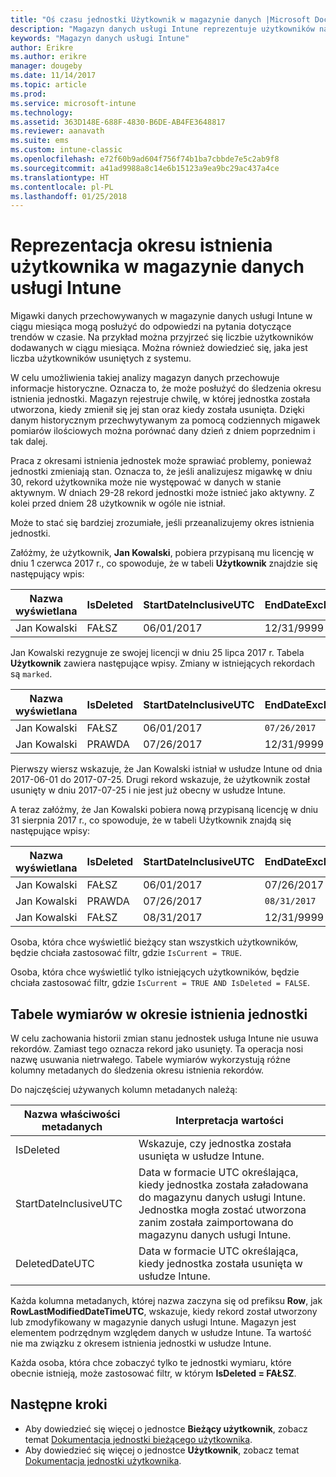 ```yaml
---
title: "Oś czasu jednostki Użytkownik w magazynie danych |Microsoft Docs"
description: "Magazyn danych usługi Intune reprezentuje użytkowników na osi czasu."
keywords: "Magazyn danych usługi Intune"
author: Erikre
ms.author: erikre
manager: dougeby
ms.date: 11/14/2017
ms.topic: article
ms.prod: 
ms.service: microsoft-intune
ms.technology: 
ms.assetid: 363D148E-688F-4830-B6DE-AB4FE3648817
ms.reviewer: aanavath
ms.suite: ems
ms.custom: intune-classic
ms.openlocfilehash: e72f60b9ad604f756f74b1ba7cbbde7e5c2ab9f8
ms.sourcegitcommit: a41ad9988a8c14e6b15123a9ea9bc29ac437a4ce
ms.translationtype: HT
ms.contentlocale: pl-PL
ms.lasthandoff: 01/25/2018
---
```

# <a name="user-lifetime-representation-in-the-intune-data-warehouse"></a>Reprezentacja okresu istnienia użytkownika w magazynie danych usługi Intune

Migawki danych przechowywanych w magazynie danych usługi Intune w ciągu miesiąca mogą posłużyć do odpowiedzi na pytania dotyczące trendów w czasie. Na przykład można przyjrzeć się liczbie użytkowników dodawanych w ciągu miesiąca. Można również dowiedzieć się, jaka jest liczba użytkowników usuniętych z systemu.

W celu umożliwienia takiej analizy magazyn danych przechowuje informacje historyczne. Oznacza to, że może posłużyć do śledzenia okresu istnienia jednostki. Magazyn rejestruje chwilę, w której jednostka została utworzona, kiedy zmienił się jej stan oraz kiedy została usunięta. Dzięki danym historycznym przechwytywanym za pomocą codziennych migawek pomiarów ilościowych można porównać dany dzień z dniem poprzednim i tak dalej.

Praca z okresami istnienia jednostek może sprawiać problemy, ponieważ jednostki zmieniają stan. Oznacza to, że jeśli analizujesz migawkę w dniu 30, rekord użytkownika może nie występować w danych w stanie aktywnym. W dniach 29-28 rekord jednostki może istnieć jako aktywny. Z kolei przed dniem 28 użytkownik w ogóle nie istniał.

Może to stać się bardziej zrozumiałe, jeśli przeanalizujemy okres istnienia jednostki.

Załóżmy, że użytkownik, **Jan Kowalski**, pobiera przypisaną mu licencję w dniu 1 czerwca 2017 r., co spowoduje, że w tabeli **Użytkownik** znajdzie się następujący wpis: 
 
| Nazwa wyświetlana | IsDeleted | StartDateInclusiveUTC | EndDateExclusiveUTC | IsCurrent 
| -- | -- | -- | -- | -- |
| Jan Kowalski | FAŁSZ | 06/01/2017 | 12/31/9999 | PRAWDA
 
Jan Kowalski rezygnuje ze swojej licencji w dniu 25 lipca 2017 r. Tabela **Użytkownik** zawiera następujące wpisy. Zmiany w istniejących rekordach są `marked`. 

| Nazwa wyświetlana | IsDeleted | StartDateInclusiveUTC | EndDateExclusiveUTC | IsCurrent 
| -- | -- | -- | -- | -- |
| Jan Kowalski | FAŁSZ | 06/01/2017 | `07/26/2017` | `FALSE` 
| Jan Kowalski | PRAWDA | 07/26/2017 | 12/31/9999 | PRAWDA 

Pierwszy wiersz wskazuje, że Jan Kowalski istniał w usłudze Intune od dnia 2017-06-01 do 2017-07-25. Drugi rekord wskazuje, że użytkownik został usunięty w dniu 2017-07-25 i nie jest już obecny w usłudze Intune.

A teraz załóżmy, że Jan Kowalski pobiera nową przypisaną licencję w dniu 31 sierpnia 2017 r., co spowoduje, że w tabeli Użytkownik znajdą się następujące wpisy:
 
| Nazwa wyświetlana | IsDeleted | StartDateInclusiveUTC | EndDateExclusiveUTC | IsCurrent 
| -- | -- | -- | -- | -- |
| Jan Kowalski | FAŁSZ | 06/01/2017 | 07/26/2017 | FAŁSZ 
| Jan Kowalski | PRAWDA | 07/26/2017 | `08/31/2017` | `FALSE` 
| Jan Kowalski | FAŁSZ | 08/31/2017 | 12/31/9999 | PRAWDA 
 
Osoba, która chce wyświetlić bieżący stan wszystkich użytkowników, będzie chciała zastosować filtr, gdzie `IsCurrent = TRUE`. 
 
Osoba, która chce wyświetlić tylko istniejących użytkowników, będzie chciała zastosować filtr, gdzie `IsCurrent = TRUE AND IsDeleted = FALSE`.

## <a name="dimension-tables-in-the-entity-lifetime"></a>Tabele wymiarów w okresie istnienia jednostki

W celu zachowania historii zmian stanu jednostek usługa Intune nie usuwa rekordów. Zamiast tego oznacza rekord jako usunięty. Ta operacja nosi nazwę usuwania nietrwałego. Tabele wymiarów wykorzystują różne kolumny metadanych do śledzenia okresu istnienia rekordów. 

Do najczęściej używanych kolumn metadanych należą: 

| Nazwa właściwości metadanych  | Interpretacja wartości |
|--|--|
| IsDeleted | Wskazuje, czy jednostka została usunięta w usłudze Intune. |
| StartDateInclusiveUTC  | Data w formacie UTC określająca, kiedy jednostka została załadowana do magazynu danych usługi Intune. Jednostka mogła zostać utworzona zanim została zaimportowana do magazynu danych usługi Intune. |
| DeletedDateUTC  | Data w formacie UTC określająca, kiedy jednostka została usunięta w usłudze Intune. |  

Każda kolumna metadanych, której nazwa zaczyna się od prefiksu **Row**, jak **RowLastModifiedDateTimeUTC**, wskazuje, kiedy rekord został utworzony lub zmodyfikowany w magazynie danych usługi Intune. Magazyn jest elementem podrzędnym względem danych w usłudze Intune. Ta wartość nie ma związku z okresem istnienia jednostki w usłudze Intune.  
 
Każda osoba, która chce zobaczyć tylko te jednostki wymiaru, które obecnie istnieją, może zastosować filtr, w którym **IsDeleted = FAŁSZ**.

## <a name="next-steps"></a>Następne kroki

 - Aby dowiedzieć się więcej o jednostce **Bieżący użytkownik**, zobacz temat [Dokumentacja jednostki bieżącego użytkownika](reports-ref-current-user.md).
 - Aby dowiedzieć się więcej o jednostce **Użytkownik**, zobacz temat [Dokumentacja jednostki użytkownika](reports-ref-user.md).